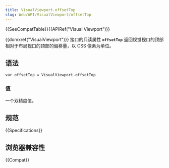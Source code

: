```yaml
---
title: VisualViewport.offsetTop
slug: Web/API/VisualViewport/offsetTop
---
```


{{SeeCompatTable}}{{APIRef("Visual Viewport")}}

{{domxref("VisualViewport")}} 接口的只读属性 **`offsetTop`** 返回视觉视口的顶部相对于布局视口的顶部的偏移量，以 CSS 像素为单位。

## 语法

```plain
var offsetTop = VisualViewport.offsetTop
```

### 值

一个双精度值。

## 规范

{{Specifications}}

## 浏览器兼容性

{{Compat}}

